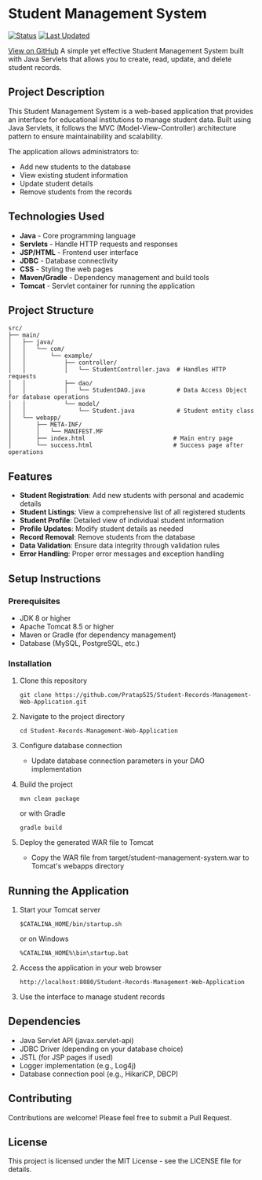 # Student Management System

[![Status](https://img.shields.io/badge/Status-Active-brightgreen)](https://github.com/Pratap525/Student-Records-Management-Web-Application) [![Last Updated](https://img.shields.io/badge/Last%20Updated-April%202025-blue)](https://github.com/Pratap525/Student-Records-Management-Web-Application)

[View on GitHub](https://github.com/Pratap525/Student-Records-Management-Web-Application)
A simple yet effective Student Management System built with Java Servlets that allows you to create, read, update, and delete student records.

## Project Description

This Student Management System is a web-based application that provides an interface for educational institutions to manage student data. Built using Java Servlets, it follows the MVC (Model-View-Controller) architecture pattern to ensure maintainability and scalability.

The application allows administrators to:
- Add new students to the database
- View existing student information
- Update student details
- Remove students from the records

## Technologies Used

- **Java** - Core programming language
- **Servlets** - Handle HTTP requests and responses
- **JSP/HTML** - Frontend user interface
- **JDBC** - Database connectivity
- **CSS** - Styling the web pages
- **Maven/Gradle** - Dependency management and build tools
- **Tomcat** - Servlet container for running the application

## Project Structure

```
src/
├── main/
│   ├── java/
│   │   └── com/
│   │       └── example/
│   │           ├── controller/
│   │           │   └── StudentController.java  # Handles HTTP requests
│   │           ├── dao/
│   │           │   └── StudentDAO.java         # Data Access Object for database operations
│   │           └── model/
│   │               └── Student.java            # Student entity class
│   └── webapp/
│       ├── META-INF/
│       │   └── MANIFEST.MF
│       ├── index.html                         # Main entry page
│       └── success.html                       # Success page after operations
```

## Features

- **Student Registration**: Add new students with personal and academic details
- **Student Listings**: View a comprehensive list of all registered students
- **Student Profile**: Detailed view of individual student information
- **Profile Updates**: Modify student details as needed
- **Record Removal**: Remove students from the database
- **Data Validation**: Ensure data integrity through validation rules
- **Error Handling**: Proper error messages and exception handling

## Setup Instructions

### Prerequisites

- JDK 8 or higher
- Apache Tomcat 8.5 or higher
- Maven or Gradle (for dependency management)
- Database (MySQL, PostgreSQL, etc.)

### Installation

1. Clone this repository
   ```
   git clone https://github.com/Pratap525/Student-Records-Management-Web-Application.git
   ```

2. Navigate to the project directory
   ```
   cd Student-Records-Management-Web-Application
   ```

3. Configure database connection
   - Update database connection parameters in your DAO implementation

4. Build the project
   ```
   mvn clean package
   ```
   or with Gradle
   ```
   gradle build
   ```

5. Deploy the generated WAR file to Tomcat
   - Copy the WAR file from target/student-management-system.war to Tomcat's webapps directory

## Running the Application

1. Start your Tomcat server
   ```
   $CATALINA_HOME/bin/startup.sh
   ```
   or on Windows
   ```
   %CATALINA_HOME%\bin\startup.bat
   ```

2. Access the application in your web browser
   ```
   http://localhost:8080/Student-Records-Management-Web-Application
   ```

3. Use the interface to manage student records

## Dependencies

- Java Servlet API (javax.servlet-api)
- JDBC Driver (depending on your database choice)
- JSTL (for JSP pages if used)
- Logger implementation (e.g., Log4j)
- Database connection pool (e.g., HikariCP, DBCP)

## Contributing

Contributions are welcome! Please feel free to submit a Pull Request.

## License

This project is licensed under the MIT License - see the LICENSE file for details.

